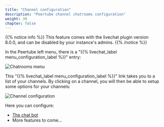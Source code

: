 ```yaml
---
title: "Channel configuration"
description: "Peertube channel chatrooms configuration"
weight: 30
chapter: false
---
```


{{% notice info %}}
This feature comes with the livechat plugin version 8.0.0, and can be disabled by your instance's admins.
{{% /notice %}}

In the Peertube left menu, there is a "{{% livechat_label menu_configuration_label %}}" entry:

![Chatrooms menu](/peertube-plugin-livechat/images/chatrooms_menu.png?classes=shadow,border&height=400px)

This "{{% livechat_label menu_configuration_label %}}" link takes you to a list of your channels.
By clicking on a channel, you will then be able to setup some options for your channels:

![Channel configuration](/peertube-plugin-livechat/images/channel_configuration.png?classes=shadow,border&height=400px)

Here you can configure:

* [The chat bot](/peertube-plugin-livechat/documentation/user/streamers/bot)
* More features to come...
